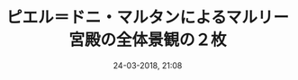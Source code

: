 ---
title: ピエル＝ドニ・マルタンによるマルリー宮殿の全体景観の２枚
titleone: '<ruby lang="ja" style="color:#555;">マルリー宮殿の<wbr>全体景観<rp>(</rp><rt lang="fr" style="color:#999;font-size:30%;">Vue générale du Château de Marly</rt><rp>)</rp></ruby>の２枚'
menu: 全体景観の２枚
created: 05-03-2018, 19:51
date: 24-03-2018, 21:08
modified: 05-12-2018, 16:41
itempage: Article
taxonomy:
   category: [docs, ja]
content:
    items:
       '@taxonomy':
         category: [pdmartin, ja]
    order:
        by: default
        dir: asc
    limit: 1
    pagination: true
metadata:
    description: 'この１７２３年と１７２４年にピエル＝ドニ・マルタン（Pierre-Denis MARTIN）によって施された《水飲み場から眺めた、マルリー宮殿の全体景観》の2枚がの2枚がフランス国王ルイ１４世の治世下のマルリーのあらゆる空間的存在を想像するための一重要な史料です。'
    keywords: 'ヴェルサイユ宮殿, ヴェルサイユ, ルイ１４世, Louis XIV, ルイ十四世'
    image: marly_700x950.jpg
    image_width: 700
    image_height: 950
    image_title: ピエル＝ドニ・マルタン、《マルリー宮殿の全体景観》（１７２４年）
    image_legend: これから作文します
    'twitter:card': summary
significantlinks: ["https://github.com/tidiview/francois-vidit.com/blob/master/user/sites/docs/pages/01.home/02.versailles/04.marly/01.pierre-denis-martin/02.pierre-denis-martin_2/page_in_pages.ja.md"]
specialty: ["フランス歴史", "宮廷文化", "ヴェルサイユ宮殿", "ヴェルサイユ", "フランス古典主義", "１８世紀フランス宮廷絵画", "ピエル＝ドニ・マルタン", "Pierre-Denis MARTIN", "マルリー"]
shortcode-core:
   active: true
sitemap:
   changefreq: weekly
   priority: 0.6
---